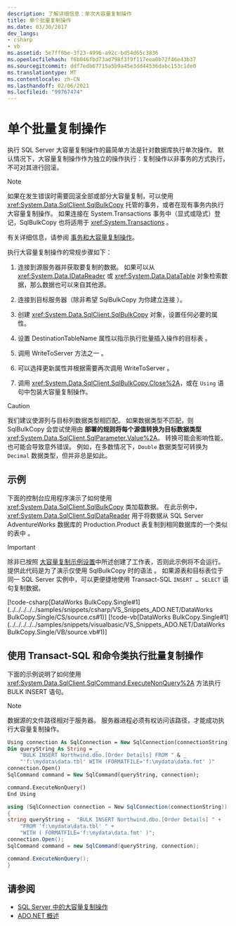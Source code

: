 ```yaml
---
description: 了解详细信息：单次大容量复制操作
title: 单个批量复制操作
ms.date: 03/30/2017
dev_langs:
- csharp
- vb
ms.assetid: 5e7ff0be-3f23-4996-a92c-bd54d65c3836
ms.openlocfilehash: f6b046fbd73ad798f3f9f117eea0b72f46e43b37
ms.sourcegitcommit: ddf7edb67715a5b9a45e3dd44536dabc153c1de0
ms.translationtype: MT
ms.contentlocale: zh-CN
ms.lasthandoff: 02/06/2021
ms.locfileid: "99767474"
---
```

# <a name="single-bulk-copy-operations"></a>单个批量复制操作

执行 SQL Server 大容量复制操作的最简单方法是针对数据库执行单次操作。 默认情况下，大容量复制操作作为独立的操作执行：复制操作以非事务的方式执行，不可对其进行回滚。

> [!NOTE]
> 如果在发生错误时需要回滚全部或部分大容量复制，可以使用 <xref:System.Data.SqlClient.SqlBulkCopy> 托管的事务，或者在现有事务内执行大容量复制操作。 如果连接在 System.Transactions 事务中（显式或隐式）登记，SqlBulkCopy 也将适用于  <xref:System.Transactions>  。
>
> 有关详细信息，请参阅 [事务和大容量复制操作](transaction-and-bulk-copy-operations.md)。

执行大容量复制操作的常规步骤如下：

1. 连接到源服务器并获取要复制的数据。 如果可以从 <xref:System.Data.IDataReader> 或 <xref:System.Data.DataTable> 对象检索数据，那么数据也可以来自其他源。

2. 连接到目标服务器（除非希望 SqlBulkCopy 为你建立连接  ）。

3. 创建 <xref:System.Data.SqlClient.SqlBulkCopy> 对象，设置任何必要的属性。

4. 设置 DestinationTableName 属性以指示执行批量插入操作的目标表  。

5. 调用 WriteToServer 方法之一  。

6. 可以选择更新属性并根据需要再次调用 WriteToServer  。

7. 调用 <xref:System.Data.SqlClient.SqlBulkCopy.Close%2A>，或在 `Using` 语句中包装大容量复制操作。

> [!CAUTION]
> 我们建议使源列与目标列数据类型相匹配。 如果数据类型不匹配，则 SqlBulkCopy 会尝试使用由  **部署的规则将每个源值转换为目标数据类型**<xref:System.Data.SqlClient.SqlParameter.Value%2A>。 转换可能会影响性能，也可能会导致意外错误。 例如，在多数情况下，`Double` 数据类型可转换为 `Decimal` 数据类型，但并非总是如此。

## <a name="example"></a>示例

下面的控制台应用程序演示了如何使用 <xref:System.Data.SqlClient.SqlBulkCopy> 类加载数据。 在此示例中，<xref:System.Data.SqlClient.SqlDataReader> 用于将数据从 SQL Server AdventureWorks 数据库的 Production.Product 表复制到相同数据库的一个类似的表中   。

> [!IMPORTANT]
> 除非已按照 [大容量复制示例设置](bulk-copy-example-setup.md)中所述创建了工作表，否则此示例将不会运行。 提供此代码是为了演示仅使用 SqlBulkCopy 时的语法  。 如果源表和目标表位于同一 SQL Server 实例中，可以更便捷地使用 Transact-SQL `INSERT … SELECT` 语句复制数据。

[!code-csharp[DataWorks BulkCopy.Single#1](../../../../../samples/snippets/csharp/VS_Snippets_ADO.NET/DataWorks BulkCopy.Single/CS/source.cs#1)]
[!code-vb[DataWorks BulkCopy.Single#1](../../../../../samples/snippets/visualbasic/VS_Snippets_ADO.NET/DataWorks BulkCopy.Single/VB/source.vb#1)]

## <a name="performing-a-bulk-copy-operation-using-transact-sql-and-the-command-class"></a>使用 Transact-SQL 和命令类执行批量复制操作

下面的示例说明了如何使用 <xref:System.Data.SqlClient.SqlCommand.ExecuteNonQuery%2A> 方法执行 BULK INSERT 语句。

> [!NOTE]
> 数据源的文件路径相对于服务器。 服务器进程必须有权访问该路径，才能成功执行大容量复制操作。

```vb
Using connection As SqlConnection = New SqlConnection(connectionString)
Dim queryString As String = _
    "BULK INSERT Northwind.dbo.[Order Details] FROM " & _
    "'f:\mydata\data.tbl' WITH (FORMATFILE='f:\mydata\data.fmt' )"
connection.Open()
SqlCommand command = New SqlCommand(queryString, connection);

command.ExecuteNonQuery()
End Using
```

```csharp
using (SqlConnection connection = New SqlConnection(connectionString))
{
string queryString =  "BULK INSERT Northwind.dbo.[Order Details] " +
    "FROM 'f:\mydata\data.tbl' " +
    "WITH ( FORMATFILE='f:\mydata\data.fmt' )";
connection.Open();
SqlCommand command = new SqlCommand(queryString, connection);

command.ExecuteNonQuery();
}
```

## <a name="see-also"></a>请参阅

- [SQL Server 中的大容量复制操作](bulk-copy-operations-in-sql-server.md)
- [ADO.NET 概述](../ado-net-overview.md)
